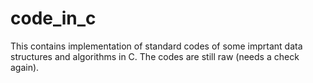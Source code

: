 # code_in_c
This contains implementation of standard codes of some imprtant data structures and algorithms in C.
The codes are still raw (needs a check again).
